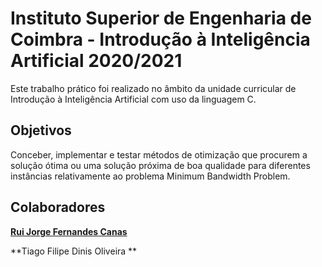 # Instituto Superior de Engenharia de Coimbra - Introdução à Inteligência Artificial 2020/2021
Este trabalho prático foi realizado no âmbito da unidade curricular de Introdução à Inteligência Artificial com uso da linguagem C.

## Objetivos
Conceber, implementar e testar métodos de otimização que procurem a solução ótima ou uma solução próxima de boa qualidade para diferentes instâncias relativamente ao problema Minimum Bandwidth Problem.

## Colaboradores
[**Rui Jorge Fernandes Canas**](https://github.com/ruijfcanas "**Rui Jorge Fernandes Canas**")

**Tiago Filipe Dinis Oliveira **
